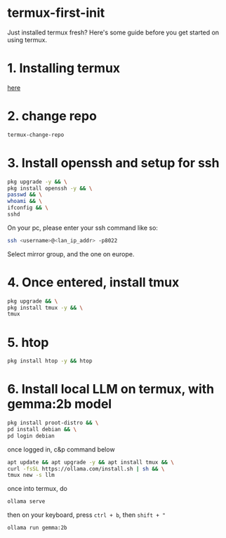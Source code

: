 # termux-first-init
Just installed termux fresh? Here's some guide before you get started on using termux.

# 1. Installing termux
[here](https://github.com/termux/termux-app/releases)

# 2. change repo
```bash
termux-change-repo
```

# 3. Install openssh and setup for ssh
```bash
pkg upgrade -y && \
pkg install openssh -y && \
passwd && \
whoami && \
ifconfig && \
sshd
```
On your pc, please enter your ssh command like so: 
```bash
ssh <username>@<lan_ip_addr> -p8022
```

Select mirror group, and the one on europe.

# 4. Once entered, install tmux
```bash
pkg upgrade && \
pkg install tmux -y && \
tmux
```
# 5. htop
```bash
pkg install htop -y && htop
```


# 6. Install local LLM on termux, with gemma:2b model
```bash
pkg install proot-distro && \
pd install debian && \
pd login debian
```
once logged in, c&p command below
```bash
apt update && apt upgrade -y && apt install tmux && \
curl -fsSL https://ollama.com/install.sh | sh && \
tmux new -s llm
```
once into termux, do
```bash
ollama serve
```
then on your keyboard, press `ctrl + b`, then `shift + "`
```bash
ollama run gemma:2b
```

